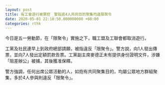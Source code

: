 ```yaml
---
layout: post
title: 有工會遊行被票控　警指逾4人共同目的聚集均違限聚令
date: 2020-05-01 22:18:50.000000000 +08:00
categories: rthk
---
```


今日是五一勞動節，在「限聚令」實施之下，職工盟及工聯會都取消遊行。

工黨及社民連早上到政府總部請願，被指違反「限聚令」。警方說，向1人發出傳票，並向7人發出定額罰款告票。工黨副主席麥德正未有提供身份證明文件，涉嫌「阻差辦公」被捕，其後獲准保釋。

警方強調，任何出席公眾活動的人，如抱有共同聚集目的，均屬公眾地方群組聚集，多於4人參與則違反「限聚令」。
